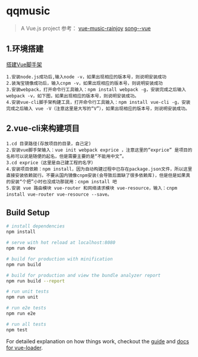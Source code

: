 # qqmusic

> A Vue.js project
>参考：
> [vue-music-rainjoy](https://github.com/zhouyu1993/vue-music-rainjoy)
[song--vue](https://github.com/Verazzr/song--vue)

## 1.环境搭建
[搭建Vue脚手架](http://www.jianshu.com/p/1626b8643676)
```
1.安装node.js成功后,输入node -v，如果出现相应的版本号，则说明安装成功
2.装淘宝镜像成功后，输入cnpm -v，如果出现相应的版本号，则说明安装成功
3.安装webpack，打开命令行工具输入：npm install webpack -g，安装完成之后输入 webpack -v，如下图，如果出现相应的版本号，则说明安装成功。
4.安装vue-cli脚手架构建工具，打开命令行工具输入：npm install vue-cli -g，安装完成之后输入 vue -V（注意这里是大写的“V”），如果出现相应的版本号，则说明安装成功。
```
## 2.vue-cli来构建项目
```
1.cd 目录路径(存放项目的目录，自己定)
2.安装vue脚手架输入：vue init webpack exprice ，注意这里的“exprice” 是项目的名称可以说是随便的起名，但是需要主要的是“不能用中文”。
3.cd exprice（这里是自己建工程的名字）
4.安装项目依赖：npm install，因为自动构建过程中已存在package.json文件，所以这里直接安装依赖就行。不要从国内镜像cnpm安装(会导致后面缺了很多依赖库)，但是但是如果真的安装“个把”小时也没成功那就用：cnpm install 吧
5.安装 vue 路由模块 vue-router 和网络请求模块 vue-resource，输入：cnpm install vue-router vue-resource --save。

```

## Build Setup

``` bash
# install dependencies
npm install

# serve with hot reload at localhost:8080
npm run dev

# build for production with minification
npm run build

# build for production and view the bundle analyzer report
npm run build --report

# run unit tests
npm run unit

# run e2e tests
npm run e2e

# run all tests
npm test
```

For detailed explanation on how things work, checkout the [guide](http://vuejs-templates.github.io/webpack/) and [docs for vue-loader](http://vuejs.github.io/vue-loader).
